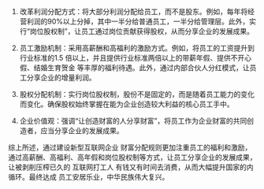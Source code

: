 1. 改革利润分配方式：将大部分利润分配给员工，而不是股东。例如，每年将经营利润的90%以上分掉，其中一半分给普通员工，一半分给管理层。此外，实行“岗位股权制”，让员工通过岗位贡献获得股权，从而分享企业的发展成果。

2. 员工激励机制：采用高薪酬和高福利的激励方式。例如，将员工的工资提升到行业标准的1.5 倍以上，并且提供行业标准两倍以上的带薪年假、提供不开心假、结婚生育贺金 等丰厚的福利待遇。此外，通过内部合伙人分红模式，让员工分享企业的增量利润。

3. 股权分配机制：实行岗位股权制，股份不是固定的，而是随着员工能力的变化而变化。确保股权始终掌握在能为企业创造较大利益的核心员工手中。

4. 企业价值观：强调“让创造财富的人分享财富”，将员工作为企业财富的共同创造者，应当分享企业的发展成果。

综上所述，通过建设新型互联网企业 财富分配规则更加注重员工的福利和激励，通过高薪酬、高福利、高年假和岗位股权制等方式，让员工分享企业的发展成果，让被剥削压榨已久的 互联网打工人 有钱又有时间去消费，从而大幅提升国家的内循环。最终达成 员工安居乐业，中华民族伟大复兴。
